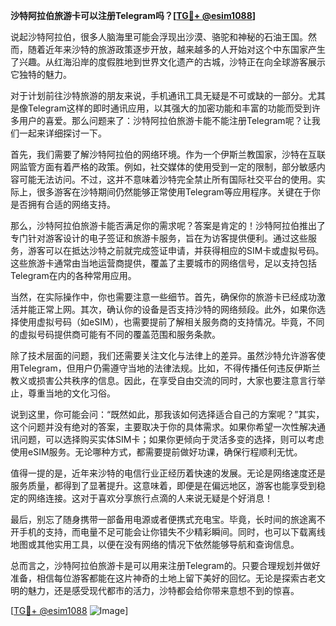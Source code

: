 **沙特阿拉伯旅游卡可以注册Telegram吗？[[TG💪+ @esim1088](https://t.me/s/esim1088)]**

说起沙特阿拉伯，很多人脑海里可能会浮现出沙漠、骆驼和神秘的石油王国。然而，随着近年来沙特的旅游政策逐步开放，越来越多的人开始对这个中东国家产生了兴趣。从红海沿岸的度假胜地到世界文化遗产的古城，沙特正在向全球游客展示它独特的魅力。

对于计划前往沙特旅游的朋友来说，手机通讯工具无疑是不可或缺的一部分。尤其是像Telegram这样的即时通讯应用，以其强大的加密功能和丰富的功能而受到许多用户的喜爱。那么问题来了：沙特阿拉伯旅游卡能不能注册Telegram呢？让我们一起来详细探讨一下。

首先，我们需要了解沙特阿拉伯的网络环境。作为一个伊斯兰教国家，沙特在互联网监管方面有着严格的政策。例如，社交媒体的使用受到一定的限制，部分敏感内容可能无法访问。不过，这并不意味着沙特完全禁止所有国际社交平台的使用。实际上，很多游客在沙特期间仍然能够正常使用Telegram等应用程序。关键在于你是否拥有合适的网络支持。

那么，沙特阿拉伯旅游卡能否满足你的需求呢？答案是肯定的！沙特阿拉伯推出了专门针对游客设计的电子签证和旅游卡服务，旨在为访客提供便利。通过这些服务，游客可以在抵达沙特之前就完成签证申请，并获得相应的SIM卡或虚拟号码。这些旅游卡通常由当地运营商提供，覆盖了主要城市的网络信号，足以支持包括Telegram在内的各种常用应用。

当然，在实际操作中，你也需要注意一些细节。首先，确保你的旅游卡已经成功激活并能正常上网。其次，确认你的设备是否支持沙特的网络频段。此外，如果你选择使用虚拟号码（如eSIM），也需要提前了解相关服务商的支持情况。毕竟，不同的虚拟号码提供商可能有不同的覆盖范围和服务条款。

除了技术层面的问题，我们还需要关注文化与法律上的差异。虽然沙特允许游客使用Telegram，但用户仍需遵守当地的法律法规。比如，不得传播任何违反伊斯兰教义或损害公共秩序的信息。因此，在享受自由交流的同时，大家也要注意言行举止，尊重当地的文化习俗。

说到这里，你可能会问：“既然如此，那我该如何选择适合自己的方案呢？”其实，这个问题并没有绝对的答案，主要取决于你的具体需求。如果你希望一次性解决通讯问题，可以选择购买实体SIM卡；如果你更倾向于灵活多变的选择，则可以考虑使用eSIM服务。无论哪种方式，都需要提前做好功课，确保行程顺利无忧。

值得一提的是，近年来沙特的电信行业正经历着快速的发展。无论是网络速度还是服务质量，都得到了显著提升。这意味着，即便是在偏远地区，游客也能享受到稳定的网络连接。这对于喜欢分享旅行点滴的人来说无疑是个好消息！

最后，别忘了随身携带一部备用电源或者便携式充电宝。毕竟，长时间的旅途离不开手机的支持，而电量不足可能会让你错失不少精彩瞬间。同时，也可以下载离线地图或其他实用工具，以便在没有网络的情况下依然能够导航和查询信息。

总而言之，沙特阿拉伯旅游卡是可以用来注册Telegram的。只要合理规划并做好准备，相信每位游客都能在这片神奇的土地上留下美好的回忆。无论是探索古老文明的魅力，还是感受现代都市的活力，沙特都会给你带来意想不到的惊喜。

[[TG💪+ @esim1088](https://t.me/s/esim1088) ![Image](https://i.postimg.cc/4NQfJmqS/Snipaste-2025-05-13-00-14-12.png)]